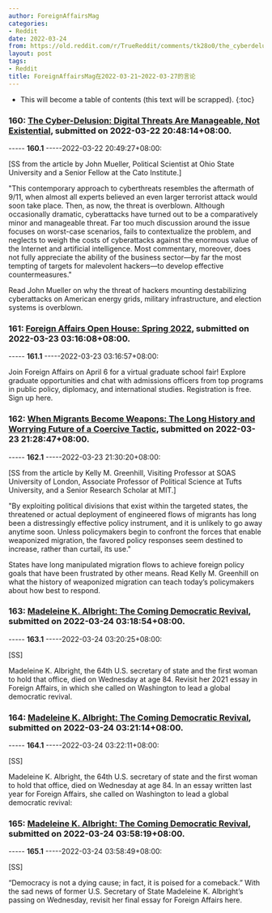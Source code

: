```yaml
---
author: ForeignAffairsMag
categories:
- Reddit
date: 2022-03-24
from: https://old.reddit.com/r/TrueReddit/comments/tk28o0/the_cyberdelusion_digital_threats_are_manageable/
layout: post
tags:
- Reddit
title: ForeignAffairsMag在2022-03-21~2022-03-27的言论
---
```


* This will become a table of contents (this text will be scrapped).
{:toc}

### 160: [The Cyber-Delusion: Digital Threats Are Manageable, Not Existential](https://old.reddit.com/r/TrueReddit/comments/tk28o0/the_cyberdelusion_digital_threats_are_manageable/), submitted on 2022-03-22 20:48:14+08:00.

----- __160.1__ -----2022-03-22 20:49:27+08:00:

\[SS from the article by John Mueller, Political Scientist at Ohio State University and a Senior Fellow at the Cato Institute.\]

"This contemporary approach to cyberthreats resembles the aftermath of 9/11, when almost all experts believed an even larger terrorist attack would soon take place. Then, as now, the threat is overblown. Although occasionally dramatic, cyberattacks have turned out to be a comparatively minor and manageable threat. Far too much discussion around the issue focuses on worst-case scenarios, fails to contextualize the problem, and neglects to weigh the costs of cyberattacks against the enormous value of the Internet and artificial intelligence. Most commentary, moreover, does not fully appreciate the ability of the business sector—by far the most tempting of targets for malevolent hackers—to develop effective countermeasures."

Read John Mueller on why the threat of hackers mounting destabilizing cyberattacks on American energy grids, military infrastructure, and election systems is overblown.

### 161: [Foreign Affairs Open House: Spring 2022](https://old.reddit.com/r/u_ForeignAffairsMag/comments/tkao18/foreign_affairs_open_house_spring_2022/), submitted on 2022-03-23 03:16:08+08:00.

----- __161.1__ -----2022-03-23 03:16:57+08:00:

Join Foreign Affairs on April 6 for a virtual graduate school fair! Explore graduate opportunities and chat with admissions officers from top programs in public policy, diplomacy, and international studies. Registration is free. Sign up here.

### 162: [When Migrants Become Weapons: The Long History and Worrying Future of a Coercive Tactic](https://old.reddit.com/r/geopolitics/comments/tktxti/when_migrants_become_weapons_the_long_history_and/), submitted on 2022-03-23 21:28:47+08:00.

----- __162.1__ -----2022-03-23 21:30:20+08:00:

\[SS from the article by Kelly M. Greenhill, Visiting Professor at SOAS University of London, Associate Professor of Political Science at Tufts University, and a Senior Research Scholar at MIT.\]

"By exploiting political divisions that exist within the targeted states, the threatened or actual deployment of engineered flows of migrants has long been a distressingly effective policy instrument, and it is unlikely to go away anytime soon. Unless policymakers begin to confront the forces that enable weaponized migration, the favored policy responses seem destined to increase, rather than curtail, its use."

States have long manipulated migration flows to achieve foreign policy goals that have been frustrated by other means. Read Kelly M. Greenhill on what the history of weaponized migration can teach today’s policymakers about how best to respond.

### 163: [Madeleine K. Albright: The Coming Democratic Revival](https://old.reddit.com/r/geopolitics/comments/tl8wiz/madeleine_k_albright_the_coming_democratic_revival/), submitted on 2022-03-24 03:18:54+08:00.

----- __163.1__ -----2022-03-24 03:20:25+08:00:

\[SS\]

Madeleine K. Albright, the 64th U.S. secretary of state and the first woman to hold that office, died on Wednesday at age 84. Revisit her 2021 essay in Foreign Affairs,  in which she called on Washington to lead a global democratic revival.

### 164: [Madeleine K. Albright: The Coming Democratic Revival](https://old.reddit.com/r/politics/comments/tl8yiu/madeleine_k_albright_the_coming_democratic_revival/), submitted on 2022-03-24 03:21:14+08:00.

----- __164.1__ -----2022-03-24 03:22:11+08:00:

\[SS\]

Madeleine K. Albright, the 64th U.S. secretary of state and the first woman to hold that office, died on Wednesday at age 84. In an essay written last year for Foreign Affairs, she called on Washington to lead a global democratic revival:

### 165: [Madeleine K. Albright: The Coming Democratic Revival](https://old.reddit.com/r/TrueReddit/comments/tlb38c/madeleine_k_albright_the_coming_democratic_revival/), submitted on 2022-03-24 03:58:19+08:00.

----- __165.1__ -----2022-03-24 03:58:49+08:00:

\[SS\]

“Democracy is not a dying cause; in fact, it is poised for a comeback.” With the sad news of former U.S. Secretary of State Madeleine K. Albright’s passing on Wednesday, revisit her final essay for Foreign Affairs here.

